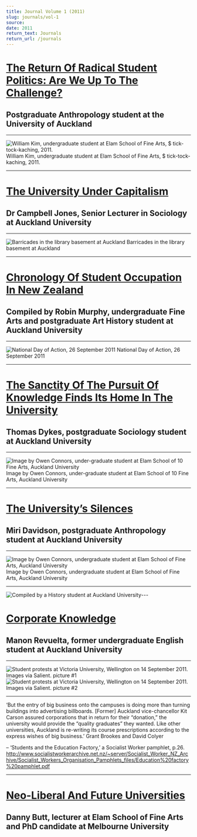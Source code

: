 ```yaml
---
title: Journal Volume 1 (2011)
slug: journals/vol-1
source: 
date: 2011
return_text: Journals
return_url: /journals
---
```


<script src="/table-of-contents.js" include="h1" columns="2" exclude=".banner *" list="ol"></script>

# [The Return Of Radical Student Politics: Are We Up To The Challenge?](/journals/vol-1/the-return-of-radical-student-politics)
## Postgraduate Anthropology student at the University of Auckland

---

![William Kim, undergraduate student at Elam School of Fine Arts, $ tick-tock-kaching, 2011.](/media/vol1-vending.png)
William Kim, undergraduate student at Elam School of Fine Arts, $ tick-tock-kaching, 2011.

---

# [The University Under Capitalism](/journals/vol-1/the-university-under-capitalism)
## Dr Campbell Jones, Senior Lecturer in Sociology at Auckland University

---

![Barricades in the library basement at Auckland](/media/vol1-barricades.png)
Barricades in the library basement at Auckland

---

# [Chronology Of Student Occupation In New Zealand](/journals/vol-1/chronology-of-student-occupation-in-new-zealand)
## Compiled by Robin Murphy, undergraduate Fine Arts and postgraduate Art History student at Auckland University

---

![National Day of Action, 26 September 2011](/media/vol1-rally.png)
National Day of Action, 26 September 2011

---

# [The Sanctity Of The Pursuit Of Knowledge Finds Its Home In The University](/journals/vol-1/the-sanctity-of-the-pursuit-of-knowledge-finds-its-home-in-the-university)
## Thomas Dykes, postgraduate Sociology student at Auckland University

---

![Image by Owen Connors, under-graduate student at Elam School of 10 Fine Arts, Auckland University](/media/vol1-brains.png)
Image by Owen Connors, under-graduate student at Elam School of 10 Fine Arts, Auckland University

---

# [The University’s Silences](/journals/vol-1/the-universitys-silences)
## Miri Davidson, postgraduate Anthropology student at Auckland University

---

![Image by Owen Connors, undergraduate student at Elam School of Fine Arts, Auckland University]()
Image by Owen Connors, undergraduate student at Elam School of Fine Arts, Auckland University

---

![Compiled by a History student at Auckland University](/media/vol1-radar.png)---

# [Corporate Knowledge](/journals/vol-1/corporate-knowledge)
## Manon Revuelta, former undergraduate English student at Auckland University

---

![Student protests at Victoria University, Wellington on 14 September 2011. Images via
Salient. picture #1](/media/vol1-voice1.png)
![Student protests at Victoria University, Wellington on 14 September 2011. Images via
Salient. picture #2](/media/vol1-voice2.png)

---

‘But the entry of big business onto the campuses is doing more than turning buildings into advertising billboards. [Former] Auckland vice-chancellor Kit Carson assured corporations that in return for their “donation,” the university would provide the “quality graduates” they wanted. Like other universities, Auckland is re-writing its course prescriptions according to the express wishes of big business.’
Grant Brookes and David Colyer

– ‘Students and the Education Factory,’ a Socialist Worker pamphlet, p.26. http://www.socialistworkerarchive.net.nz/~server/Socialist_Worker_NZ_Archive/Socialist_Workers_Organisation_Pamphlets_files/Education%20factory%20pamphlet.pdf

---

# [Neo-Liberal And Future Universities](/journals/vol-1/neo-liberal-and-future-universities)
## Danny Butt, lecturer at Elam School of Fine Arts and PhD candidate at Melbourne University